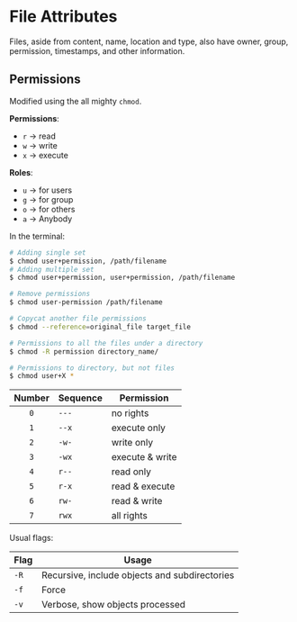 # File Attributes

Files, aside from content, name, location and type, also have owner, group, permission, timestamps, and other information.

## Permissions

Modified using the all mighty `chmod`.

__Permissions__:
* `r` → read
* `w` → write
* `x` → execute

__Roles__:
* `u` → for users
* `g` → for group
* `o` → for others
* `a` → Anybody

In the terminal:
``` bash
# Adding single set
$ chmod user+permission, /path/filename
# Adding multiple set
$ chmod user+permission, user+permission, /path/filename

# Remove permissions
$ chmod user-permission /path/filename

# Copycat another file permissions
$ chmod --reference=original_file target_file

# Permissions to all the files under a directory
$ chmod -R permission directory_name/

# Permissions to directory, but not files
$ chmod user+X *
```

| Number | Sequence | Permission     |
| :----: | ----- | ----------------- |
| `0`    | `---` | no rights			   |
| `1`    | `--x` | execute only		   |
| `2`    | `-w-` | write only			   |
| `3`    | `-wx` | execute & write	 |
| `4`    | `r--` | read only			   |
| `5`    | `r-x` | read & execute		 |
| `6`    | `rw-` | read & write		   |
| `7`    | `rwx` | all rights			   |


Usual flags:

| Flag | Usage |
| ---- | ----- |
| `-R` | Recursive, include objects and subdirectories |
| `-f` | Force |
| `-v` | Verbose, show objects processed |

